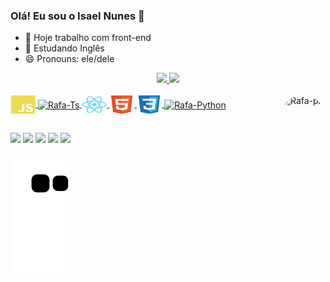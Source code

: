 ### Olá! Eu sou o Isael Nunes 👋

- 🔭 Hoje trabalho com front-end
- 🌱 Estudando Inglês
- 😄 Pronouns: ele/dele

<div align="center">
  <a href="https://github.com/isaelnunes07">
  <img height="180em" src="https://github-readme-stats.vercel.app/api?username=isaelnunes07&show_icons=true&theme=gruvbox&include_all_commits=true&count_private=true"/>
  <img height="180em" src="https://github-readme-stats.vercel.app/api/top-langs/?username=isaelnunes07&layout=compact&langs_count=7&theme=onedark"/>
</div>

  <div style="display: inline_block"><br>
  <img align="center" alt="Rafa-Js" height="30" width="40" src="https://raw.githubusercontent.com/devicons/devicon/master/icons/javascript/javascript-plain.svg">
  <img align="center" alt="Rafa-Ts" height="30" width="40" src="https://cdn.jsdelivr.net/gh/devicons/devicon/icons/photoshop/photoshop-plain.svg">
  <img align="center" alt="Rafa-React" height="30" width="40" src="https://raw.githubusercontent.com/devicons/devicon/master/icons/react/react-original.svg">
  <img align="center" alt="Rafa-HTML" height="30" width="40" src="https://raw.githubusercontent.com/devicons/devicon/master/icons/html5/html5-original.svg">
  <img align="center" alt="Rafa-CSS" height="30" width="40" src="https://raw.githubusercontent.com/devicons/devicon/master/icons/css3/css3-original.svg">
  <img align="center" alt="Rafa-Python" height="30" width="40" src="https://cdn.jsdelivr.net/gh/devicons/devicon/icons/mysql/mysql-original.svg">
  <img align="right" alt="Rafa-pic" height="150" style="border-radius:50px;" src="https://lh3.googleusercontent.com/a-/AOh14GhyeXVnvbuqp1iBRmZumA5FfmrG1FBCuzO99zxzJg=s288-p-rw-no">
  </div>
  
  ##
  
  <div>
  <a href = "mailto:isaelnunesdeveloper@gmail.com"><img src="https://img.shields.io/badge/-Gmail-%23333?style=for-the-badge&logo=gmail&logoColor=white" target="_blank"></a>
  <a href="https://www.linkedin.com/in/isael-nunes" target="_blank"><img src="https://img.shields.io/badge/-LinkedIn-%230077B5?style=for-the-badge&logo=linkedin&logoColor=white" target="_blank"></a>
           <a href="https://slack.com/team/U02NK07PD6V" target="_blank"><img src="https://img.shields.io/badge/Slack-4A154B?style=for-the-badge&logo=slack&logoColor=white" target="_blank"></a> 
       <a href="https://t.me/developerisael" target="_blank"><img src="https://img.shields.io/badge/Telegram-2CA5E0?style=for-the-badge&logo=telegram&logoColor=white" target="_blank"></a> 
   <a href="https://abre.ai/isaeldeveloper" target="_blank"><img src="https://img.shields.io/badge/WhatsApp-25D366?style=for-the-badge&logo=whatsapp&logoColor=white" target="_blank"></a> 

  ![Snake animation](https://github.com/isaelnunes07/isaelnunes07/blob/output/github-contribution-grid-snake.svg)
 
</div>
